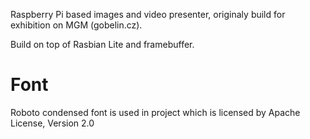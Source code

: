 Raspberry Pi based images and video presenter, originaly build for exhibition on MGM (gobelin.cz).

Build on top of Rasbian Lite and framebuffer.

# Font

Roboto condensed font is used in project which is licensed by Apache License, Version 2.0
